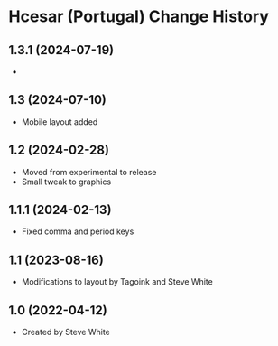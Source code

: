Hcesar (Portugal) Change History
====================


1.3.1 (2024-07-19)
----------------
* 

1.3 (2024-07-10)
----------------
* Mobile layout added

1.2 (2024-02-28)
----------------
* Moved from experimental to release
* Small tweak to graphics

1.1.1 (2024-02-13)
----------------
* Fixed comma and period keys
 
1.1 (2023-08-16)
----------------
* Modifications to layout by Tagoink and Steve White

1.0 (2022-04-12)
----------------
* Created by Steve White
